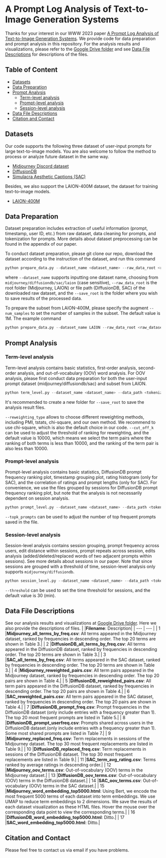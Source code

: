# A Prompt Log Analysis of Text-to-Image Generation Systems

Thanks for your interest in our WWW 2023 paper [A Prompt Log Analysis of Text-to-Image Generation Systems](). 
We provide code for data preparation and prompt analysis in this repository. For the analysis results and visualizations, please refer to the [Google Drive folder](https://drive.google.com/drive/folders/1iBYcQa2SoLFs6SF12BK3SgDTAZZVZv3x?usp=share_link) and see [Data File Descriptions](#data-files) for descriptions of the files.


## Table of Content

* [Datasets](#datasets)
* [Data Preparation](#data-preparation)
* [Prompt Analysis](#prompt-analysis)
  * [Term-level analysis](#term-level-analysis)
  * [Prompt-level analysis](#prompt-level-analysis)
  * [Session-level analysis](#session-level-analysis)
* [Data File Descriptions](#data-file-descriptions)
* [Citation and Contact](#citation-and-contact)

## Datasets
Our code supports the following three dataset of user-input prompts for large text-to-image models. You are also welcome to follow the method to process or analyze future dataset in the same way.

* [Midjourney Discord dataset](https://www.kaggle.com/datasets/da9b9ba35ffbd86a5f97ccd068d3c74f5742cfe5f34f6aaf1f0f458d7694f55e)
* [DiffusionDB](https://huggingface.co/datasets/poloclub/diffusiondb)
* [Simulacra Aesthetic Captions (SAC)](https://github.com/JD-P/simulacra-aesthetic-captions)

Besides, we also support the LAION-400M dataset, the dataset for training text-to-image models.

* [LAION-400M](https://www.kaggle.com/datasets/romainbeaumont/laion400m)

## Data Preparation
Dataset preparation includes extraction of useful information (prompt, timestamp, user ID, etc.) from raw dataset, data cleaning for prompts, and tokenization for prompts. More details about dataset preprocessing can be found in the appendix of our paper.

To conduct dataset preparation, please git clone our repo, download the dataset according to the instruction of the dataset, and run this command

```python
python prepare_data.py --dataset_name <dataset_name> --raw_data_root <raw_dataset_root/path> --save_root <result_folder>
```
where `--dataset_name` supports inputting one dataset name, choosing from `midjourney/diffusiondb/sac/laion` (case sensitive), `--raw_data_root` is the root folder (Midjourney, LAION) or file path (DiffusionDB, SAC) of the downloaded raw dataset, and the `--save_root` is the folder where you wish to save results of the processed data.

To prepare the subset from LAION-400M, please specify the augment `--num_samples` to set the number of samples in the subset. The default value is 1M. The example command

```python
python prepare_data.py --dataset_name LAION --raw_data_root <raw_dataset_root/path> --save_root <result_folder> --num_samples 1000000
```

## Prompt Analysis

### Term-level analysis
Term-level analysis contains basic statistics, first-order analysis, second-order analysis, and out-of-vocabulary (OOV) word analysis. For OOV analysis, please first conduct data preparation for both the user-input prompt dataset (midjourney/diffusiondb/sac) and subset from LAION.

```python
python term_level.py --dataset_name <dataset_name> --data_path <tokenized_file_path> --laion_path <tokenized_laion_file_path> --save_root <result_folder>
```
It's recommended to create a new folder for `--save_root` to save the analysis result files.

`--reweighting_type` allows to choose different reweighting methods, including PMI, tstats, chi-square, and our own method. We recommend to use chi-square, which is also the default choice in our code.
`--cut_off_k` can be used to adjust the threshold of ranking for reweighting, and the default value is 10000, which means we select the term pairs where the ranking of both terms is less than 10000, and the ranking of the term pair is also less than 10000.

### Prompt-level analysis
Prompt-level analysis contains basic statistics, DiffusionDB prompt frequency ranking plot, timestamp grouping plot, rating histogram (only for SAC), and the correlation of ratings and prompt lengths (only for SAC). For convenience, we use the files grouped by sessions for DiffusionDB prompt frequency ranking plot, but note that the analysis is not necessarily dependent on session analysis.

```python
python prompt_level.py --dataset_name <dataset_name> --data_path <tokenized_file_path> --save_root <result_folder>
```

`--topk_prompts` can be used to adjust the number of top frequent prompts saved in the file.

### Session-level analysis
Session-level analysis contains session grouping, prompt frequency across users, edit distance within sessions, prompt repeats across session, edits analysis (added/deleted/replaced words of two adjacent prompts within sessions). See more details about sessions in our paper. Note that since sessions are grouped with a threshold of time, session-level analysis only supports `midjourney/diffusiondb`.

```python
python session_level.py --dataset_name <dataset_name> --data_path <tokenized_file_path> --session_df_path <session_file_path> --threshold <session_threshold>
```

`--threshold` can be used to set the time threshold for sessions, and the default value is 30 (min).


## Data File Descriptions
See our analysis results and visualizations at [Google Drive folder](https://drive.google.com/drive/folders/1iBYcQa2SoLFs6SF12BK3SgDTAZZVZv3x?usp=share_link). Here we also provide the descriptions of files.
| |**Filename**: Description| 
| --- | --- |
| 1 |**Midjourney_all_terms_by_freq.csv**: All terms appeared in the Midjourney dataset, ranked by frequencies in descending order. The top 20 terms are shown in Table 3.| 
| 2 |**DiffusionDB_all_terms_by_freq.csv**:  All terms appeared in the DiffusionDB dataset, ranked by frequencies in descending order. The top 20 terms are shown in Table 3.| 
| 3 |**SAC_all_terms_by_freq.csv**:  All terms appeared in the SAC dataset, ranked by frequencies in descending order. The top 20 terms are shown in Table 3.| 
| 4 |**Midjourney_reweighted_pairs.csv**: All term pairs appeared in the Midjourney dataset, ranked by frequencies in descending order. The top 20 pairs are shown in Table 4.| 
| 5 |**DiffusionDB_reweighted_pairs.csv**: All term pairs appeared in the DiffusionDB dataset, ranked by frequencies in descending order. The top 20 pairs are shown in Table 4.| 
| 6 |**SAC_reweighted_pairs.csv**: All term pairs appeared in the SAC dataset, ranked by frequencies in descending order. The top 20 pairs are shown in Table 4.| 
| 7 |**DiffusionDB_prompt_freq.csv**: Prompt frequencies in the DiffusionDB dataset (only include entries with a frequency greater than 1). The top 20 most frequent prompts are listed in Table 5.| 
| 8 |**DiffusionDB_prompt_userfreq.csv**:  Prompts shared across users in the DiffusionDB dataset.(only include entries with a frequency greater than 1). Some most shared prompts are listed in Table 7.| 
| 9 |**Midjourney_replaced_freq.csv**: Term replacements in sessions of the Midjourney dataset. The top 30 most frequent replacements are listed in Table 9.| 
| 10 |**DiffusionDB_replaced_freq.csv**: Term replacements in sessions of the DiffusionDB dataset. The top 30 most frequent replacements are listed in Table 9.| 
| 11 |**SAC_term_avg_rating.csv**: Terms ranked by average ratings in descending order.| 
| 12 |**Midjourney_oov_terms.csv**: Out-of-vocabulary (OOV) terms in the Midjourney dataset.| 
| 13 |**DiffusionDB_oov_terms.csv**: Out-of-vocabulary (OOV) terms in the DiffusionDB dataset.| 
| 14 |**SAC_oov_terms.csv**: Out-of-vocabulary (OOV) terms in the SAC dataset.| 
| 15 |**Midjourney_word_embedding_top5000.html**: Using Bert, we encode the most frequent 5000 terms of each dataset into term embeddings. We use UMAP to reduce term embeddings to 2 dimensions. We save the results of each dataset visualization as these HTML files. Hover the mouse over the corresponding data point to view the corresponding terms.| 
| 16 |**DiffusionDB_word_embedding_top5000.html**: Ditto.| 
| 17 |**SAC_word_embedding_top5000.html**: Ditto.| 
<!-- ## Cite -->

## Citation and Contact

Please feel free to contact us via email if you have problems.
